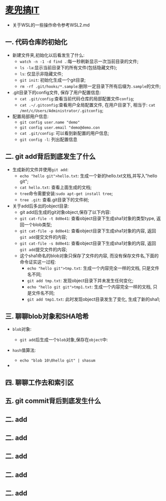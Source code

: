 # [麦兜搞IT](https://space.bilibili.com/364122352/channel/detail?cid=150242)

+ 关于WSL的一些操作命令参考WSL2.md

## 一. 代码仓库的初始化
+ 新建文件夹,初始化以后看发生了什么:
  + `watch -n -1 -d find .`:每一秒刷新显示一次当前目录的文件;
  + `ls -la`:显示当前目录下的所有文件(包括隐藏文件);
  + `ls`: 仅显示非隐藏文件;
  + `git init`: 初始化生成一个git目录;
  + `rm -rf .git/hooks/*.sample`:删除一定目录下所有后缀为`.sample`的文件;
+ .git目录下的config文件, 保存了用户配置信息:
  + `cat .git/config`:查看当前代码仓库的局部配置文件`config`;
  + `cat .~/.gitconfig`:查看用户全局配置文件, 在用户目录下, 相当于: `cat /mnt/c/Users/Administrator/.gitconfig`;
+ 配置局部用户信息:
  + `git config user.name "demo"`
  + `git config user.email "demo@demo.con`
  + `cat .git/config`: 可以看到新配置的用户信息;
  + `git config -l`: 列出配置信息
## 二. git add背后到底发生了什么
+ 生成新的文件并使用`git add`:
  + `echo "hello git">hello.txt`: 生成一个新的hello.txt文档,并写入"hello git";
  + `cat hello.txt`: 查看上面生成的文档;
  + `tree`命令需要安装:`sudo apt-get install tree`;
  + `tree .git`: 查看.git目录下的文件树;
+ 关于add后多出的object目录:
  + git add后生成的git对象object,保存了以下内容:
  + `git cat-file -t 8d0e41`: 查看object目录下生成sha1对象的类型type, 返回一个blob类型;
  + `git cat-file -p 8d0e41`: 查看object目录下生成sha1对象的内容, 返回`git add`提交文件的内容;
  + `git cat-file -s 8d0e41`: 查看object目录下生成sha1对象的内容, 返回`git add`提交文件的内容;
  + 这个sha1命名的blob对象只保存了文件的内容, 而没有保存文件名,下面的命令证实这一过程:
    + `echo "hello git">tmp.txt`: 生成一个内容完全一样的文档, 只是文件名不同;
    + `git add tmp.txt`: 发现object目录下并未发生任何变化;
    + `echo "hello git git">tmp1.txt`: 生成一个内容完全一样的文档, 只是文件名不同;
    + `git add tmp1.txt`: 此时发现object目录发生了变化, 生成了新的sha1;

## 三. 聊聊blob对象和SHA哈希
+ `blob`对象:
  + `git add`后生成一个`blob`对象,保存在`object`中:

+ `hash`值算法:
  + `echo "blob 10\0hello git" | shasum`
+ 




## 四. 聊聊工作去和索引区

## 五. git commit背后到底发生什么

## 二. add
## 二. add
## 二. add
## 二. add
## 二. add